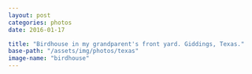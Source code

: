 ```yaml
---
layout: post
categories: photos
date: 2016-01-17

title: "Birdhouse in my grandparent's front yard. Giddings, Texas."
base-path: "/assets/img/photos/texas"
image-name: "birdhouse"
---
```

